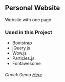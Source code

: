 ## Personal Website
Website with one page 


### Used in this Project 
- Bootstrap
- jQuery.js
- Wow.js
- Particles.js
- Fontawesome

###### Check Demo [Here](https://itsdarksama.github.io/PersonalWebstie/ "Here")
